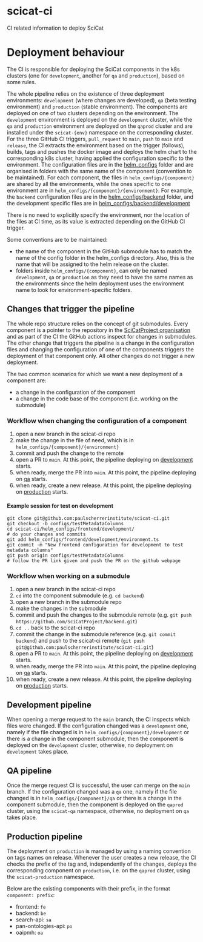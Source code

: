 # scicat-ci
CI related information to deploy SciCat

# Deployment behaviour
The CI is responsible for deploying the SciCat components in the k8s clusters (one for `development`, another for `qa` and `production`), based on some rules.

The whole pipeline relies on the existence of three deployment environments: `development` (where changes are developed), `qa` (beta testing environment) and `production` (stable environment). The components are deployed on one of two clusters depending on the environment. The `development` environment is deployed on the `development` cluster, while the `qa` and `production` environment are deployed on the `qaprod` cluster and are installed under the `scicat-{env}` namespace on the corresponding cluster. For the three GitHub CI triggers, `pull_request` to `main`, `push` to `main` and `release`, the CI extracts the environment based on the trigger (follows), builds, tags and pushes the docker image and deploys the helm chart to the corresponding k8s cluster, having applied the configuration specific to the environment. 
The configuration files are in the [helm_configs](helm_configs) folder and are organised in folders with the same name of the component (convention to be maintained). For each component, the files in `helm_configs/{component}` are shared by all the environments, while the ones specific to one environment are in `helm_configs/{component}/{environment}`. For example, the `backend` configuration files are in the [helm_configs/backend](helm_configs/backend) folder, and the development specific files are in [helm_configs/backend/development](helm_configs/backend/development)

There is no need to explicitly specify the environment, nor the location of the files at CI time, as its value is extracted depending on the GitHub CI trigger.

Some conventions are to be maintained: 

 - the name of the component in the GitHub submodule has to match the name of the config folder in the helm_configs directory. Also, this is the name that will be assigned to the helm release on the cluster.
 - folders inside `helm_configs/{component}`, can only be named `development`, `qa` or `production` as they need to have the same names as the environments since the helm deployment uses the environment name to look for environment-specific folders.

 ## Changes that trigger the pipeline

The whole repo structure relies on the concept of git submodules. Every component is a pointer to the repository in the [SciCatProject organisation](https://github.com/SciCatProject) and as part of the CI the GitHub actions inspect for changes in submodules. The other change that triggers the pipeline is a change in the configuration files and changing the configuration of one of the components triggers the deployment of that component only. All other changes do not trigger a new deployment.

The two common scenarios for which we want a new deployment of a component are: 
 - a change in the configuration of the component
 - a change in the code base of the component (i.e. working on the submodule)

### Workflow when changing the configuration of a component

 1. open a new branch in the scicat-ci repo
 2. make the change in the file of need, which is in `helm_configs/{component}/{environment}`
 3. commit and push the change to the remote
 4. open a PR to `main`. At this point, the pipeline deploying on [development](#development-pipeline) starts.
 5. when ready, merge the PR into `main`. At this point, the pipeline deploying on [qa](#qa-pipeline) starts.
 6. when ready, create a new release. At this point, the pipeline deploying on [production](#production-pipeline) starts.
 
#### Example session for test on development
```
git clone git@github.com:paulscherrerinstitute/scicat-ci.git
git checkout -b configs/testMetadataColumns
cd scicat-ci/helm_configs/frontend/development/
# do your changes and commits
git add helm_configs/frontend/development/environment.ts
git commit -m "New frontend configuration for development to test metadata columns"
git push origin configs/testMetadataColumns 
# follow the PR link given and push the PR on the github webpage
```

### Workflow when working on a submodule

 1. open a new branch in the scicat-ci repo
 2. `cd` into the component submodule (e.g. `cd backend`)
 3. open a new branch in the submodule repo
 4. make the changes in the submodule
 5. commit and push the changes to the submodule remote (e.g. `git push https://github.com/SciCatProject/backend.git`)
 6. `cd ..` back to the scicat-ci repo
 7. commit the change in the submodule reference (e.g. `git commit backend`) and push to the scicat-ci remote (`git push git@github.com:paulscherrerinstitute/scicat-ci.git`)
 8. open a PR to `main`. At this point, the pipeline deploying on [development](#development-pipeline) starts.
 9. when ready, merge the PR into `main`. At this point, the pipeline deploying on [qa](#qa-pipeline) starts.
 10. when ready, create a new release. At this point, the pipeline deploying on [production](#production-pipeline) starts.

## Development pipeline
When opening a merge request to the `main` branch, the CI inspects which files were changed. If the configuration changed was a `development` one, namely if the file changed is in `helm_configs/{component}/development` or there is a change in the component submodule, then the component is deployed on the `development` cluster, otherwise, no deployment on `development` takes place.

## QA pipeline

Once the merge request CI is successful, the user can merge on the `main` branch. If the configuration changed was a `qa` one, namely if the file changed is in `helm_configs/{component}/qa` or there is a change in the component submodule, then the component is deployed on the `qaprod` cluster, using the `scicat-qa` namespace, otherwise, no deployment on `qa` takes place.

## Production pipeline

The deployment on `production` is managed by using a naming convention on tags names on release. Whenever the user creates a new release, the CI checks the prefix of the tag and, independently of the changes, deploys the corresponding component on `production`, i.e. on the `qaprod` cluster, using the `scicat-production` namespace. 

Below are the existing components with their prefix, in the format `component: prefix`:

 - frontend: `fe`
 - backend: `be`
 - search-api: `sa`
 - pan-ontologies-api: `po`
 - oaipmh: `oa`
